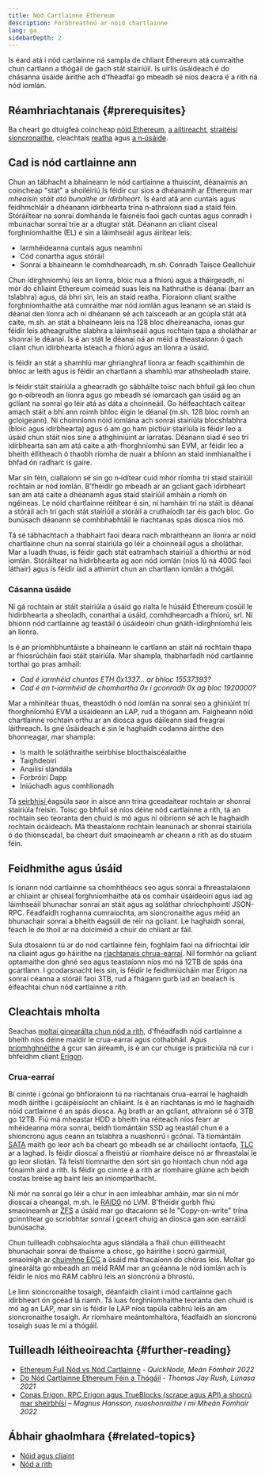 ```yaml
---
title: Nód Cartlainne Ethereum
description: Forbhreathnú ar nóid chartlainne
lang: ga
sidebarDepth: 2
---
```


Is éard atá i nód cartlainne ná sampla de chliant Ethereum atá cumraithe chun cartlann a thógáil de gach stát stairiúil. Is uirlis úsáideach é do chásanna úsáide áirithe ach d’fhéadfaí go mbeadh sé níos deacra é a rith ná nód iomlán.

## Réamhriachtanais {#prerequisites}

Ba cheart go dtuigfeá coincheap [nóid Ethereum](/developers/docs/nodes-and-clients/), [a ailtireacht](/developers/docs/nodes-and-clients/node-architecture/), [straitéisí sioncronaithe](/developers/docs/nodes-and-clients/#sync-modes), cleachtais [reatha](/developers/docs/nodes-and-clients/run-a-node/) agus [a n‑úsáide](/developers/docs/apis/json-rpc/).

## Cad is nód cartlainne ann

Chun an tábhacht a bhaineann le nód cartlainne a thuiscint, déanaimis an coincheap "stát" a shoiléiriú Is féidir cur síos a dhéanamh ar Ethereum mar _mheaisín stáit atá bunaithe ar idirbheart_. Is éard atá ann cuntais agus feidhmchláir a dhéanann idirbhearta trína n‑athraíonn siad a staid féin. Stóráiltear na sonraí domhanda le faisnéis faoi gach cuntas agus conradh i mbunachar sonraí trie ar a dtugtar stát. Déanann an cliant ciseal forghníomhaithe (EL) é sin a láimhseáil agus áirítear leis:

- Iarmhéideanna cuntais agus neamhní
- Cód conartha agus stóráil
- Sonraí a bhaineann le comhdhearcadh, m.sh. Conradh Taisce Geallchuir

Chun idirghníomhú leis an líonra, bloic nua a fhíorú agus a tháirgeadh, ní mór do chliaint Ethereum coimeád suas leis na hathruithe is déanaí (barr an tslabhra) agus, dá bhrí sin, leis an staid reatha. Fíoraíonn cliant sraithe forghníomhaithe atá cumraithe mar nód iomlán agus leanann sé an staid is déanaí den líonra ach ní dhéanann sé ach taisceadh ar an gcúpla stát atá caite, m.sh. an stát a bhaineann leis na 128 bloc dheireanacha, ionas gur féidir leis atheagruithe slabhra a láimhseáil agus rochtain tapa a sholáthar ar shonraí le déanaí. Is é an stát le déanaí ná an méid a theastaíonn ó gach cliant chun idirbhearta isteach a fhíorú agus an líonra a úsáid.

Is féidir an stát a shamhlú mar ghrianghraf líonra ar feadh scaithimhín de bhloc ar leith agus is féidir an chartlann a shamhlú mar athsheoladh staire.

Is féidir stáit stairiúla a ghearradh go sábháilte toisc nach bhfuil gá leo chun go n‑oibreodh an líonra agus go mbeadh sé iomarcach gan úsáid ag an gcliant na sonraí go léir atá as dáta a choinneáil. Go héifeachtach caitear amach stáit a bhí ann roimh bhloc éigin le déanaí (m.sh. 128 bloc roimh an gcloigeann). Ní choinníonn nóid iomlána ach sonraí stairiúla blocshlabhra (bloic agus idirbhearta) agus ó am go ham pictiúir stairiúla is féidir leo a úsáid chun stáit níos sine a athghiniúint ar iarratas. Déanann siad é seo trí idirbhearta san am atá caite a ath-fhorghníomhú san EVM, ar féidir leo a bheith éilitheach ó thaobh ríomha de nuair a bhíonn an staid inmhianaithe i bhfad ón radharc is gaire.

Mar sin féin, ciallaíonn sé sin go n‑ídítear cuid mhór ríomha trí staid stairiúil rochtain ar nód iomlán. B'fhéidir go mbeadh ar an gcliant gach idirbheart san am atá caite a dhéanamh agus staid stairiúil amháin a ríomh ón ngéineas. Le nóid chartlainne réitítear é sin, ní hamháin trí na stáit is déanaí a stóráil ach trí gach stát stairiúil a stóráil a cruthaíodh tar éis gach bloc. Go bunúsach déanann sé comhbhabhtáil le riachtanas spás diosca níos mó.

Tá sé tábhachtach a thabhairt faoi deara nach mbraitheann an líonra ar nóid chartlainne chun na sonraí stairiúla go léir a choinneáil agus a sholáthar. Mar a luadh thuas, is féidir gach stát eatramhach stairiúil a dhíorthú ar nód iomlán. Stóráiltear na hidirbhearta ag aon nód iomlán (níos lú ná 400G faoi láthair) agus is féidir iad a athimirt chun an chartlann iomlán a thógáil.

### Cásanna úsáide

Ní gá rochtain ar stáit stairiúla a úsáid go rialta le húsáid Ethereum cosúil le hidirbhearta a sheoladh, conarthaí a úsáid, comhdhearcadh a fhíorú, srl. Ní bhíonn nód cartlainne ag teastáil ó úsáideoirí chun gnáth-idirghníomhú leis an líonra.

Is é an príomhbhuntáiste a bhaineann le cartlann an stáit ná rochtain thapa ar fhiosrúcháin faoi stáit stairiúla. Mar shampla, thabharfadh nód cartlainne torthaí go pras amhail:

- _Cad é iarmhéid chuntas ETH 0x1337... ar bhloc 15537393?_
- _Cad é an t-iarmhéid de chomhartha 0x i gconradh 0x ag bloc 1920000?_

Mar a mhínítear thuas, theastódh ó nód iomlán na sonraí seo a ghiniúint trí fhorghníomhú EVM a úsáideann an LAP, rud a thógann am. Faigheann nóid chartlainne rochtain orthu ar an diosca agus dáileann siad freagraí láithreach. Is gné úsáideach é sin le haghaidh codanna áirithe den bhonneagar, mar shampla:

- Is maith le soláthraithe seirbhíse blocthaiscéalaithe
- Taighdeoirí
- Anailísí slándála
- Forbróirí Dapp
- Iniúchadh agus comhlíonadh

Tá [seirbhísí ](/developers/docs/nodes-and-clients/nodes-as-a-service/)éagsúla saor in aisce ann trína gceadaítear rochtain ar shonraí stairiúla freisin. Toisc go bhfuil sé níos déine nód cartlainne a rith, tá an rochtain seo teoranta den chuid is mó agus ní oibríonn sé ach le haghaidh rochtain ócáideach. Má theastaíonn rochtain leanúnach ar shonraí stairiúla ó do thionscadal, ba cheart duit smaoineamh ar cheann a rith as do stuaim féin.

## Feidhmithe agus úsáid

Is ionann nód cartlainne sa chomhthéacs seo agus sonraí a fhreastalaíonn ar chliaint ar chiseal forghníomhaithe atá os comhair úsáideoirí agus iad ag láimhseáil bhunachar sonraí an stáit agus ag soláthar chríochphointí JSON-RPC. Féadfaidh roghanna cumraíochta, am sioncronaithe agus méid an bhunachair sonraí a bheith éagsúil de réir na gcliant. Le haghaidh sonraí, féach le do thoil ar na doiciméid a chuir do chliant ar fáil.

Sula dtosaíonn tú ar do nód cartlainne féin, foghlaim faoi na difríochtaí idir na cliaint agus go háirithe na [riachtanais chrua-earraí](/developers/docs/nodes-and-clients/run-a-node/#requirements). Níl formhór na gcliant optamaithe don ghné seo agus teastaíonn níos mó ná 12TB de spás óna gcartlann. I gcodarsnacht leis sin, is féidir le feidhmiúcháin mar Erigon na sonraí céanna a stóráil faoi 3TB, rud a fhágann gurb iad an bealach is éifeachtaí chun nód cartlainne a rith.

## Cleachtais mholta

Seachas [moltaí ginearálta chun nód a rith](/developers/docs/nodes-and-clients/run-a-node/), d'fhéadfadh nód cartlainne a bheith níos déine maidir le crua-earraí agus cothabháil. Agus [príomhghnéithe](https://github.com/ledgerwatch/erigon#key-features) á gcur san áireamh, is é an cur chuige is praiticiúla ná cur i bhfeidhm cliant [Erigon](/developers/docs/nodes-and-clients/#erigon).

### Crua-earraí

Bí cinnte i gcónaí go bhfíoraíonn tú na riachtanais crua-earraí le haghaidh modh áirithe i gcáipéisíocht an chliaint. Is é an riachtanas is mó le haghaidh nóid cartlainne é an spás diosca. Ag brath ar an gcliant, athraíonn sé ó 3TB go 12TB. Fiú má mheastar HDD a bheith ina réiteach níos fearr ar mhéideanna móra sonraí, beidh tiomántáin SSD ag teastáil chun é a shioncronú agus ceann an tslabhra a nuashonrú i gcónaí. Tá tiomántáin [SATA](https://www.cleverfiles.com/help/sata-hard-drive.html) maith go leor ach ba cheart go mbeadh sé ar cháilíocht iontaofa, [TLC](https://blog.synology.com/tlc-vs-qlc-ssds-what-are-the-differences) ar a laghad. Is féidir dioscaí a fheistiú ar ríomhaire deisce nó ar fhreastalaí le go leor sliotán. Tá feistí tiomnaithe den sórt sin go hiontach chun nód aga fónaimh aird a rith. Is féidir go cinnte é a rith ar ríomhaire glúine ach beidh costas breise ag baint leis an iniomparthacht.

Ní mór na sonraí go léir a chur in aon imleabhar amháin, mar sin ní mór dioscaí a cheangal, m.sh. le [RAID0](https://en.wikipedia.org/wiki/Standard_RAID_levels#RAID_0) nó LVM. B'fhéidir gurbh fhiú smaoineamh ar [ZFS](https://en.wikipedia.org/wiki/ZFS) a úsáid mar go dtacaíonn sé le "Copy-on-write" trína gcinntítear go scríobhtar sonraí i gceart chuig an diosca gan aon earráidí bunúsacha.

Chun tuilleadh cobhsaíochta agus slándála a fháil chun éillitheacht bhunachair sonraí de thaisme a chosc, go háirithe i socrú gairmiúil, smaoinigh ar [chuimhne ECC](https://en.wikipedia.org/wiki/ECC_memory) a úsáid má thacaíonn do chóras leis. Moltar go ginearálta go mbeadh an méid RAM mar an gcéanna le nód iomlán ach is féidir le níos mó RAM cabhrú leis an sioncrónú a bhrostú.

Le linn sioncronaithe tosaigh, déanfaidh cliaint i mód cartlainne gach idirbheart ón gcéad lá riamh. Tá luas forghníomhaithe teoranta den chuid is mó ag an LAP, mar sin is féidir le LAP níos tapúla cabhrú leis an am sioncronaithe tosaigh. Ar ríomhaire meántomhaltóra, féadfaidh an sioncronú tosaigh suas le mí a thógáil.

## Tuilleadh léitheoireachta {#further-reading}

- [Ethereum Full Nód vs Nód Cartlainne](https://www.quicknode.com/guides/infrastructure/ethereum-full-node-vs-archive-node) - _QuickNode, Meán Fómhair 2022_
- [Do Nód Cartlainne Ethereum Féin a Thógáil](https://tjayrush.medium.com/building-your-own-ethereum-archive-node-72c014affc09) - _Thomas Jay Rush, Lúnasa 2021_
- [Conas Erigon, RPC Erigon agus TrueBlocks (scrape agus API) a shocrú mar sheirbhísí](https://magnushansson.xyz/blog_posts/crypto_defi/2022-01-10-Erigon-Trueblocks) _– Magnus Hansson, nuashonraithe i mí Mheán Fómhair 2022_

## Ábhair ghaolmhara {#related-topics}

- [Nóid agus cliaint](/developers/docs/nodes-and-clients/)
- [Nód a rith](/developers/docs/nodes-and-clients/run-a-node/)
